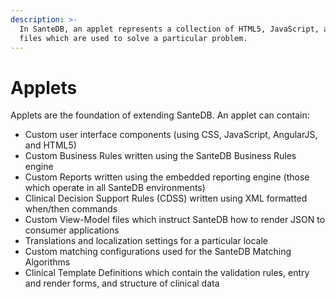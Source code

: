 ```yaml
---
description: >-
  In SanteDB, an applet represents a collection of HTML5, JavaScript, and XML
  files which are used to solve a particular problem.
---
```


# Applets

Applets are the foundation of extending SanteDB. An applet can contain:

* Custom user interface components \(using CSS, JavaScript, AngularJS, and HTML5\)
* Custom Business Rules written using the SanteDB Business Rules engine
* Custom Reports written using the embedded reporting engine \(those which operate in all SanteDB environments\)
* Clinical Decision Support Rules \(CDSS\) written using XML formatted when/then commands
* Custom View-Model files which instruct SanteDB how to render JSON to consumer applications
* Translations and localization settings for a particular locale
* Custom matching configurations used for the SanteDB Matching Algorithms
* Clinical Template Definitions which contain the validation rules, entry and render forms, and structure of clinical data



